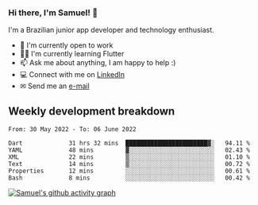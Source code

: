 ### Hi there, I'm Samuel! 👋

I'm a Brazilian junior app developer and technology enthusiast.

- 🏢 I'm currently open to work
- 👨‍💻 I'm currently learning Flutter
- 📫 Ask me about anything, I am happy to help :)
- 💻 Connect with me on [LinkedIn](https://www.linkedin.com/in/samuel-s-marques/)
- ✉ Send me an [e-mail](mailto:samuel.s.marques@protonmail.com)

## Weekly development breakdown
<!--START_SECTION:waka-->

```text
From: 30 May 2022 - To: 06 June 2022

Dart             31 hrs 32 mins  ███████████████████████▓░   94.11 %
YAML             48 mins         ▓░░░░░░░░░░░░░░░░░░░░░░░░   02.43 %
XML              22 mins         ▒░░░░░░░░░░░░░░░░░░░░░░░░   01.10 %
Text             14 mins         ▒░░░░░░░░░░░░░░░░░░░░░░░░   00.72 %
Properties       12 mins         ░░░░░░░░░░░░░░░░░░░░░░░░░   00.61 %
Bash             8 mins          ░░░░░░░░░░░░░░░░░░░░░░░░░   00.42 %
```

<!--END_SECTION:waka-->

[![Samuel's github activity graph](https://activity-graph.herokuapp.com/graph?username=samuel-s-marques&theme=react-dark)](https://github.com/samuel-s-marques)
